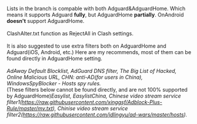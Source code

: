 Lists in the branch is compable with both Adguard&AdguardHome. Which means it supports Adguard **fully**, but AdguardHome **partially**. OnAndroid **doesn't** support AdguardHome.<br>
<br>
ClashAlter.txt function as RejectAll in Clash settings.<br>
<br>
It is also suggested to use extra filters both on AdguardHome and Adguard(iOS, Android, etc.) Here are my recommends, most of them can be found directly in AdguardHome setting.<br>
<br>
*AdAway Default Blocklist, AdGuard DNS filter, The Big List of Hacked, Online Malicious URL, CHN: anti-AD(for users in China), WindowsSpyBlocker - Hosts spy rules.*<br>
(These filters below cannot be found directly, and are not 100% supported by AdguardHome)*Easylist, EasylistChina, Chinese video stream service filter1(https://raw.githubusercontent.com/xinggsf/Adblock-Plus-Rule/master/mv.txt), Chinise video stream service filter2(https://raw.githubusercontent.com/jdlingyu/ad-wars/master/hosts).*
